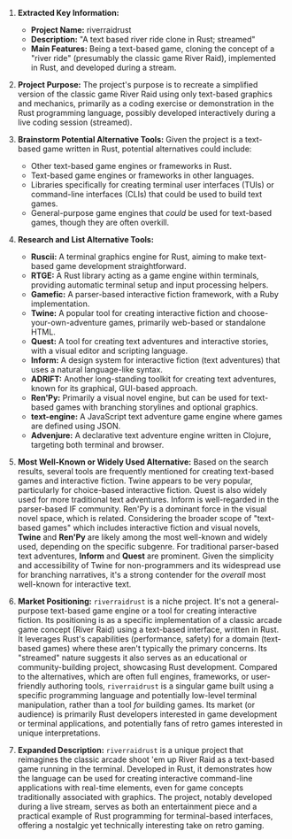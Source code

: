 1.  **Extracted Key Information:**
    *   **Project Name:** riverraidrust
    *   **Description:** "A text based river ride clone in Rust; streamed"
    *   **Main Features:** Being a text-based game, cloning the concept of a "river ride" (presumably the classic game River Raid), implemented in Rust, and developed during a stream.

2.  **Project Purpose:**
    The project's purpose is to recreate a simplified version of the classic game River Raid using only text-based graphics and mechanics, primarily as a coding exercise or demonstration in the Rust programming language, possibly developed interactively during a live coding session (streamed).

3.  **Brainstorm Potential Alternative Tools:**
    Given the project is a text-based game written in Rust, potential alternatives could include:
    *   Other text-based game engines or frameworks in Rust.
    *   Text-based game engines or frameworks in other languages.
    *   Libraries specifically for creating terminal user interfaces (TUIs) or command-line interfaces (CLIs) that could be used to build text games.
    *   General-purpose game engines that *could* be used for text-based games, though they are often overkill.

4.  **Research and List Alternative Tools:**

    *   **Ruscii:** A terminal graphics engine for Rust, aiming to make text-based game development straightforward.
    *   **RTGE:** A Rust library acting as a game engine within terminals, providing automatic terminal setup and input processing helpers.
    *   **Gamefic:** A parser-based interactive fiction framework, with a Ruby implementation.
    *   **Twine:** A popular tool for creating interactive fiction and choose-your-own-adventure games, primarily web-based or standalone HTML.
    *   **Quest:** A tool for creating text adventures and interactive stories, with a visual editor and scripting language.
    *   **Inform:** A design system for interactive fiction (text adventures) that uses a natural language-like syntax.
    *   **ADRIFT:** Another long-standing toolkit for creating text adventures, known for its graphical, GUI-based approach.
    *   **Ren'Py:** Primarily a visual novel engine, but can be used for text-based games with branching storylines and optional graphics.
    *   **text-engine:** A JavaScript text adventure game engine where games are defined using JSON.
    *   **Advenjure:** A declarative text adventure engine written in Clojure, targeting both terminal and browser.

5.  **Most Well-Known or Widely Used Alternative:**
    Based on the search results, several tools are frequently mentioned for creating text-based games and interactive fiction. Twine appears to be very popular, particularly for choice-based interactive fiction. Quest is also widely used for more traditional text adventures. Inform is well-regarded in the parser-based IF community. Ren'Py is a dominant force in the visual novel space, which is related. Considering the broader scope of "text-based games" which includes interactive fiction and visual novels, **Twine** and **Ren'Py** are likely among the most well-known and widely used, depending on the specific subgenre. For traditional parser-based text adventures, **Inform** and **Quest** are prominent. Given the simplicity and accessibility of Twine for non-programmers and its widespread use for branching narratives, it's a strong contender for the *overall* most well-known for interactive text.

6.  **Market Positioning:**
    `riverraidrust` is a niche project. It's not a general-purpose text-based game engine or a tool for creating interactive fiction. Its positioning is as a specific implementation of a classic arcade game concept (River Raid) using a text-based interface, written in Rust. It leverages Rust's capabilities (performance, safety) for a domain (text-based games) where these aren't typically the primary concerns. Its "streamed" nature suggests it also serves as an educational or community-building project, showcasing Rust development. Compared to the alternatives, which are often full engines, frameworks, or user-friendly authoring tools, `riverraidrust` is a singular game built using a specific programming language and potentially low-level terminal manipulation, rather than a tool *for* building games. Its market (or audience) is primarily Rust developers interested in game development or terminal applications, and potentially fans of retro games interested in unique interpretations.

7.  **Expanded Description:**
    `riverraidrust` is a unique project that reimagines the classic arcade shoot 'em up River Raid as a text-based game running in the terminal. Developed in Rust, it demonstrates how the language can be used for creating interactive command-line applications with real-time elements, even for game concepts traditionally associated with graphics. The project, notably developed during a live stream, serves as both an entertainment piece and a practical example of Rust programming for terminal-based interfaces, offering a nostalgic yet technically interesting take on retro gaming.